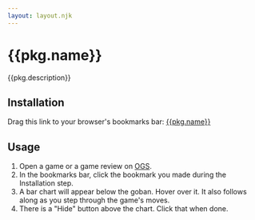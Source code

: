 ```yaml
---
layout: layout.njk
---
```


# {{pkg.name}}

{{pkg.description}}

## Installation

Drag this link to your browser's bookmarks bar: <a href="javascript:void {{code}}">{{pkg.name}}</a>

## Usage

1. Open a game or a game review on [OGS](https://online-go.com/).
2. In the bookmarks bar, click the bookmark you made during the Installation step.
3. A bar chart will appear below the goban. Hover over it. It also follows along as you step through the game's moves.
4. There is a "Hide" button above the chart. Click that when done.
